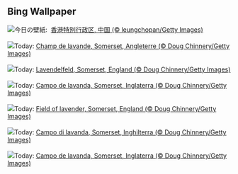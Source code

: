 ## Bing Wallpaper
![](https://www.bing.com/th?id=OHR.WorldPopDay_JA-JP7874033348_UHD.jpg&w=1000)今日の壁紙: &nbsp;[香港特別行政区, 中国 (© leungchopan/Getty Images)](https://www.bing.com/th?id=OHR.WorldPopDay_JA-JP7874033348_UHD.jpg)
<br><br/>
![](https://www.bing.com/th?id=OHR.SomersetLavender_FR-FR5291650955_UHD.jpg&w=1000)Today: [Champ de lavande, Somerset, Angleterre (© Doug Chinnery/Getty Images)](https://www.bing.com/th?id=OHR.SomersetLavender_FR-FR5291650955_UHD.jpg)
<br><br/>
![](https://www.bing.com/th?id=OHR.SomersetLavender_DE-DE4562523313_UHD.jpg&w=1000)Today: [Lavendelfeld, Somerset, England (© Doug Chinnery/Getty Images)](https://www.bing.com/th?id=OHR.SomersetLavender_DE-DE4562523313_UHD.jpg)
<br><br/>
![](https://www.bing.com/th?id=OHR.SomersetLavender_ES-ES5303782391_UHD.jpg&w=1000)Today: [Campo de lavanda, Somerset, Inglaterra (© Doug Chinnery/Getty Images)](https://www.bing.com/th?id=OHR.SomersetLavender_ES-ES5303782391_UHD.jpg)
<br><br/>
![](https://www.bing.com/th?id=OHR.SomersetLavender_EN-GB4406056307_UHD.jpg&w=1000)Today: [Field of lavender, Somerset, England (© Doug Chinnery/Getty Images)](https://www.bing.com/th?id=OHR.SomersetLavender_EN-GB4406056307_UHD.jpg)
<br><br/>
![](https://www.bing.com/th?id=OHR.SomersetLavender_IT-IT8631560565_UHD.jpg&w=1000)Today: [Campo di lavanda, Somerset, Inghilterra (© Doug Chinnery/Getty Images)](https://www.bing.com/th?id=OHR.SomersetLavender_IT-IT8631560565_UHD.jpg)
<br><br/>
![](https://www.bing.com/th?id=OHR.SomersetLavender_PT-BR1413116604_UHD.jpg&w=1000)Today: [Campo de lavanda, Somerset, Inglaterra (© Doug Chinnery/Getty Images)](https://www.bing.com/th?id=OHR.SomersetLavender_PT-BR1413116604_UHD.jpg)
<br><br/>
